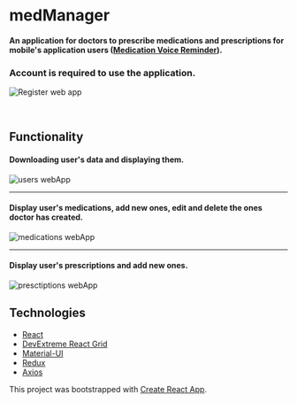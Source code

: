 # medManager
#### An application for doctors to prescribe medications and prescriptions for mobile's application users (<a href="https://github.com/BuddyDevelop/Medication-Voice-Reminder">Medication Voice Reminder</a>).

### Account is required to use the application.
![Register web app](https://user-images.githubusercontent.com/48919056/67273329-82fb9480-f4be-11e9-987f-9609757823ef.png)

&nbsp;

## Functionality

#### Downloading user's data and displaying them.
![users webApp](https://user-images.githubusercontent.com/48919056/67270776-98ba8b00-f4b9-11e9-9dc1-e1abd1c9602f.png)

---
#### Display user's medications, add new ones, edit and delete the ones doctor has created.
![medications webApp](https://user-images.githubusercontent.com/48919056/67272578-1af87e80-f4bd-11e9-853a-63263a1afed3.png)


---
#### Display user's prescriptions and add new ones.
![presctiptions webApp](https://user-images.githubusercontent.com/48919056/67272738-64e16480-f4bd-11e9-9d83-85251eecb4e7.png)


## Technologies
- [React](https://pl.reactjs.org/)
- [DevExtreme React Grid](https://devexpress.github.io/devextreme-reactive/react/grid/)
- [Material-UI](https://material-ui.com/)
- [Redux](https://redux.js.org/)
- [Axios](https://github.com/axios/axios)

This project was bootstrapped with [Create React App](https://github.com/facebook/create-react-app).
